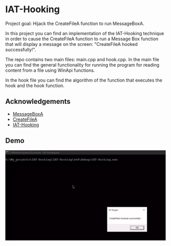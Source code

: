 # IAT-Hooking
Project goal: Hijack the CreateFileA function to run MessageBoxA.

In this project you can find an implementation of the IAT-Hooking technique in order to cause the CreateFileA function to run a Message Box function that will display a message on the screen: "CreateFileA hooked successfully!".

The repo contains two main files: main.cpp and hook.cpp.
In the main file you can find the general functionality for running the program for reading content from a file using WinApi functions.

In the hook file you can find the algorithm of the function that executes the hook and the hook function.
## Acknowledgements

 - [MessageBoxA](https://learn.microsoft.com/en-us/windows/win32/api/winuser/nf-winuser-messageboxa)
 - [CreateFileA](https://learn.microsoft.com/en-us/windows/win32/api/fileapi/nf-fileapi-createfilea)
 - [IAT-Hooking](ired.team/offensive-security/code-injection-process-injection/import-adress-table-iat-hooking)

## Demo
[![Demo](https://github.com/AI-fergan/IAT-Hooking/blob/main/demo-files/demo.png)](https://streamable.com/e/6nsr74?)
